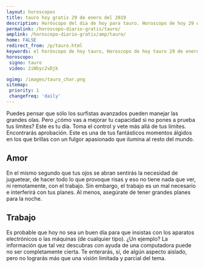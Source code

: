```yaml
---
layout: horoscopos
title: tauro hoy gratis 29 de enero del 2019 
description: Horóscopo del dia de hoy para tauro. Horoscopo de hoy 29 de enero del 2019. Las predicciones de amor, trabajo, vida personal gratis.
permalink: /horoscopo-diario-gratis/tauro/
amplink: /horoscopo-diario-gratis/amp/tauro/
home: FALSE
redirect_from: /p/tauro.html
keywords: el horóscopo de hoy tauro, Horoscopo de hoy tauro 29 de enero del 2019,horóscopo del día,horoscopo del dia de hoy,horoscopo de hoy,horoscopo de hoy tauro,tauro hoy,signos zodiacales,horóscopo de hoy,horoscopos de hoy,horoscopo tauro hoy,horoscopo de tauro de hoy,horóscopo de hoy tauro,horoscopos,tauro de hoy,los horoscopos de hoy,tauro de hoy,tauro 29 de enero del 2019,signos zodiacales 2019, el horoscopo de hoy
horoscopo:
 signo: tauro
 video: 2iNbyc2vDjk

ogimg: /images/tauro_char.png
sitemap:
 priority: 1
 changefreq: 'daily'
---
```



Puedes pensar que sólo los surfistas avanzados pueden manejar las grandes olas. Pero ¿cómo vas a mejorar tu capacidad si no pones a prueba tus límites? Este es tu día. Toma el control y vete más allá de tus límites. Encontrarás aprobación. Este es una de tus fantásticos momentos álgidos en los que brillas con un fulgor apasionado que ilumina al resto del mundo.

## Amor

En el mismo segundo que tus ojos se abran sentirás la necesidad de juguetear, de hacer todo lo que provoque risas y eso no tiene nada que ver, ni remotamente, con el trabajo. Sin embargo, el trabajo es un mal necesario e interferirá con tus planes. Al menos, asegúrate de tener grandes planes para la noche.

## Trabajo

Es probable que hoy no sea un buen día para que insistas con los aparatos electrónicos o las máquinas (de cualquier tipo). ¿Un ejemplo? La información que tal vez descubras con ayuda de una computadora puede no ser completamente cierta. Te enterarás, sí, de algún aspecto aislado, pero no lograrás más que una visión limitada y parcial del tema.